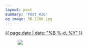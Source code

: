 ```yaml
---
layout: post
summary: 'Post #36'
og_image: 36-1280.jpg
---
```


<div class="post">
 <time>
  <a href="/36">
   {{ page.date | date: "%B %-d, %Y" }}
  </a>
 </time>
 <a href="/36">
  <figure data-taken="9/3/2013">
   <img sizes="(min-width: 700px) 50vw, calc(100vw - 2rem)" src="{{ site.assets_url }}/36-640.jpg" srcset="{{ site.assets_url }}/36-1280.jpg 1280w, {{ site.assets_url }}/36-960.jpg 960w, {{ site.assets_url }}/36-640.jpg 640w, {{ site.assets_url }}/36-320.jpg 320w"/>
  </figure>
 </a>
</div>
